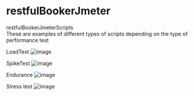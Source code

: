 # restfulBookerJmeter
restfulBookerJmeterScripts</br>
These are examples of different types of scripts depending on the type of performance test

LoadTest
![image](https://github.com/anniab/restfulBookerJmeter/assets/73132236/cdc80170-90e1-46ce-9411-d2b4a2365077)

SpikeTest
![image](https://github.com/anniab/restfulBookerJmeter/assets/73132236/8d94cf49-5c6d-4877-9ffe-d18b8fafc9f9)

Endurance
![image](https://github.com/anniab/restfulBookerJmeter/assets/73132236/593e10f6-6331-4b40-957d-ba1903f28665)

Stress test
![image](https://github.com/anniab/restfulBookerJmeter/assets/73132236/3e94267f-3d7b-4c32-9024-4b87e4662efc)
